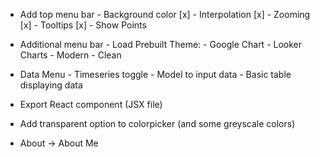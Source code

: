 - Add top menu bar
		- Background color [x]
		- Interpolation [x]
		- Zooming [x]
		- Tooltips [x]
		- Show Points

- Additional menu bar
		- Load Prebuilt Theme:
		- Google Chart
		- Looker Charts
		- Modern
		- Clean

- Data Menu
		- Timeseries toggle
		- Model to input data
		- Basic table displaying data

- Export React component (JSX file)
- Add transparent option to colorpicker (and some greyscale colors)
- About -> About Me